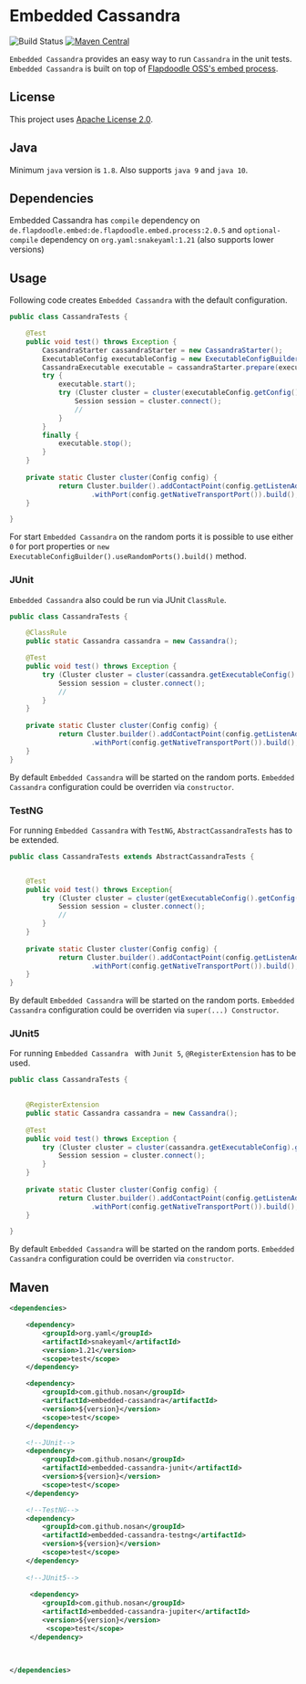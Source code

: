 # Embedded Cassandra 
![Build Status](https://travis-ci.org/nosan/embedded-cassandra.svg?branch=master) [![Maven Central](https://img.shields.io/maven-central/v/com.github.nosan/embedded-cassandra.svg)](https://maven-badges.herokuapp.com/maven-central/com.github.nosan/embedded-cassandra)


`Embedded Cassandra` provides an easy way to run `Cassandra` in the unit tests. `Embedded Cassandra` is built 
on top of [Flapdoodle OSS's embed process](https://github.com/flapdoodle-oss/de.flapdoodle.embed.process).

## License

This project uses [Apache License 2.0](http://www.apache.org/licenses/LICENSE-2.0).

## Java

Minimum `java` version is `1.8`. Also supports `java 9` and `java 10`.

## Dependencies
Embedded Cassandra has `compile` dependency on `de.flapdoodle.embed:de.flapdoodle.embed.process:2.0.5` and 
`optional-compile` dependency  on `org.yaml:snakeyaml:1.21` (also supports lower versions)

## Usage

Following code creates `Embedded Cassandra` with the default configuration. 

```java
public class CassandraTests {

	@Test
	public void test() throws Exception {
		CassandraStarter cassandraStarter = new CassandraStarter();
		ExecutableConfig executableConfig = new ExecutableConfigBuilder().build();
		CassandraExecutable executable = cassandraStarter.prepare(executableConfig);
		try {
			executable.start();
			try (Cluster cluster = cluster(executableConfig.getConfig())) {
				Session session = cluster.connect();
				//
			}
		}
		finally {
			executable.stop();
		}
	}
	
	private static Cluster cluster(Config config) {
    		return Cluster.builder().addContactPoint(config.getListenAddress())
    				.withPort(config.getNativeTransportPort()).build(); 
	}

}

```

For start `Embedded Cassandra` on the random ports it is possible to use either `0` for port properties
 or `new ExecutableConfigBuilder().useRandomPorts().build()`  method.
 
### JUnit

`Embedded Cassandra` also could be run via JUnit `ClassRule`. 

```java
public class CassandraTests {

	@ClassRule
	public static Cassandra cassandra = new Cassandra();

	@Test
	public void test() throws Exception {
		try (Cluster cluster = cluster(cassandra.getExecutableConfig().getConfig())) {
			Session session = cluster.connect();
			//
		}
	}
	
	private static Cluster cluster(Config config) {
    		return Cluster.builder().addContactPoint(config.getListenAddress())
    				.withPort(config.getNativeTransportPort()).build(); 
	}	
}
```

By default `Embedded Cassandra` will be started on the random ports.
`Embedded Cassandra` configuration could be overriden via `constructor`.



### TestNG

For running `Embedded Cassandra` with `TestNG`, `AbstractCassandraTests` has to be extended.

```java
public class CassandraTests extends AbstractCassandraTests {


	@Test
	public void test() throws Exception{
		try (Cluster cluster = cluster(getExecutableConfig().getConfig())) {
			Session session = cluster.connect();
			//
		}
	}
	
	private static Cluster cluster(Config config) {
    		return Cluster.builder().addContactPoint(config.getListenAddress())
    				.withPort(config.getNativeTransportPort()).build(); 
	}
}
```

By default `Embedded Cassandra` will be started on the random ports.
`Embedded Cassandra` configuration could be overriden via `super(...) Constructor`.

### JUnit5

For running `Embedded Cassandra ` with `Junit 5`, `@RegisterExtension` has to be used. 

```java
public class CassandraTests {

	
	@RegisterExtension
	public static Cassandra cassandra = new Cassandra();
	
	@Test
	public void test() throws Exception {
		try (Cluster cluster = cluster(cassandra.getExecutableConfig).getConfig())) {
			Session session = cluster.connect();
		}
	}
	
	private static Cluster cluster(Config config) {
    		return Cluster.builder().addContactPoint(config.getListenAddress())
    				.withPort(config.getNativeTransportPort()).build(); 
	}

}
```

By default `Embedded Cassandra` will be started on the random ports.
`Embedded Cassandra` configuration could be overriden via `constructor`.

## Maven

```xml
<dependencies>

    <dependency>
        <groupId>org.yaml</groupId>
        <artifactId>snakeyaml</artifactId>
        <version>1.21</version>
        <scope>test</scope>
    </dependency>

    <dependency>
        <groupId>com.github.nosan</groupId>
        <artifactId>embedded-cassandra</artifactId>
        <version>${version}</version>
        <scope>test</scope>
    </dependency>

    <!--JUnit-->
    <dependency>
        <groupId>com.github.nosan</groupId>
        <artifactId>embedded-cassandra-junit</artifactId>
        <version>${version}</version>
        <scope>test</scope>
    </dependency>

    <!--TestNG-->
    <dependency>
        <groupId>com.github.nosan</groupId>
        <artifactId>embedded-cassandra-testng</artifactId>
        <version>${version}</version>
        <scope>test</scope>
    </dependency>
    
    <!--JUnit5-->
    
     <dependency>
        <groupId>com.github.nosan</groupId>
        <artifactId>embedded-cassandra-jupiter</artifactId>
        <version>${version}</version>
         <scope>test</scope>
     </dependency>
    

    
</dependencies>
```





